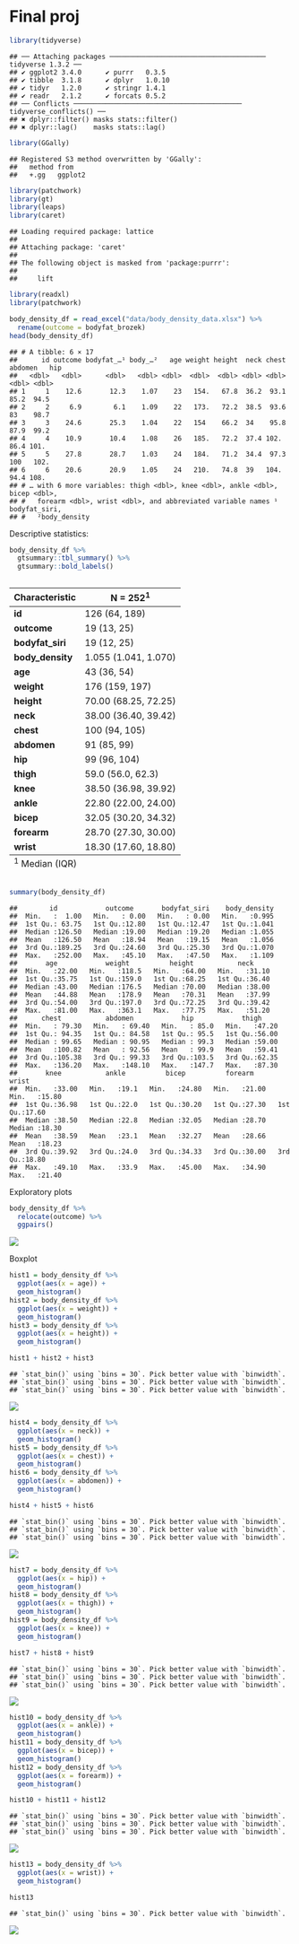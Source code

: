 Final proj
================

``` r
library(tidyverse)
```

    ## ── Attaching packages ─────────────────────────────────────── tidyverse 1.3.2 ──
    ## ✔ ggplot2 3.4.0      ✔ purrr   0.3.5 
    ## ✔ tibble  3.1.8      ✔ dplyr   1.0.10
    ## ✔ tidyr   1.2.0      ✔ stringr 1.4.1 
    ## ✔ readr   2.1.2      ✔ forcats 0.5.2 
    ## ── Conflicts ────────────────────────────────────────── tidyverse_conflicts() ──
    ## ✖ dplyr::filter() masks stats::filter()
    ## ✖ dplyr::lag()    masks stats::lag()

``` r
library(GGally)
```

    ## Registered S3 method overwritten by 'GGally':
    ##   method from   
    ##   +.gg   ggplot2

``` r
library(patchwork)
library(gt)
library(leaps)
library(caret)
```

    ## Loading required package: lattice
    ## 
    ## Attaching package: 'caret'
    ## 
    ## The following object is masked from 'package:purrr':
    ## 
    ##     lift

``` r
library(readxl)
library(patchwork)
```

``` r
body_density_df = read_excel("data/body_density_data.xlsx") %>%
  rename(outcome = bodyfat_brozek)
head(body_density_df)
```

    ## # A tibble: 6 × 17
    ##      id outcome bodyfat_…¹ body_…²   age weight height  neck chest abdomen   hip
    ##   <dbl>   <dbl>      <dbl>   <dbl> <dbl>  <dbl>  <dbl> <dbl> <dbl>   <dbl> <dbl>
    ## 1     1    12.6       12.3    1.07    23   154.   67.8  36.2  93.1    85.2  94.5
    ## 2     2     6.9        6.1    1.09    22   173.   72.2  38.5  93.6    83    98.7
    ## 3     3    24.6       25.3    1.04    22   154    66.2  34    95.8    87.9  99.2
    ## 4     4    10.9       10.4    1.08    26   185.   72.2  37.4 102.     86.4 101. 
    ## 5     5    27.8       28.7    1.03    24   184.   71.2  34.4  97.3   100   102. 
    ## 6     6    20.6       20.9    1.05    24   210.   74.8  39   104.     94.4 108. 
    ## # … with 6 more variables: thigh <dbl>, knee <dbl>, ankle <dbl>, bicep <dbl>,
    ## #   forearm <dbl>, wrist <dbl>, and abbreviated variable names ¹​bodyfat_siri,
    ## #   ²​body_density

Descriptive statistics:

``` r
body_density_df %>%
  gtsummary::tbl_summary() %>%
  gtsummary::bold_labels()
```

<div id="iprbwszsiy" style="overflow-x:auto;overflow-y:auto;width:auto;height:auto;">
<style>html {
  font-family: -apple-system, BlinkMacSystemFont, 'Segoe UI', Roboto, Oxygen, Ubuntu, Cantarell, 'Helvetica Neue', 'Fira Sans', 'Droid Sans', Arial, sans-serif;
}

#iprbwszsiy .gt_table {
  display: table;
  border-collapse: collapse;
  margin-left: auto;
  margin-right: auto;
  color: #333333;
  font-size: 16px;
  font-weight: normal;
  font-style: normal;
  background-color: #FFFFFF;
  width: auto;
  border-top-style: solid;
  border-top-width: 2px;
  border-top-color: #A8A8A8;
  border-right-style: none;
  border-right-width: 2px;
  border-right-color: #D3D3D3;
  border-bottom-style: solid;
  border-bottom-width: 2px;
  border-bottom-color: #A8A8A8;
  border-left-style: none;
  border-left-width: 2px;
  border-left-color: #D3D3D3;
}

#iprbwszsiy .gt_heading {
  background-color: #FFFFFF;
  text-align: center;
  border-bottom-color: #FFFFFF;
  border-left-style: none;
  border-left-width: 1px;
  border-left-color: #D3D3D3;
  border-right-style: none;
  border-right-width: 1px;
  border-right-color: #D3D3D3;
}

#iprbwszsiy .gt_title {
  color: #333333;
  font-size: 125%;
  font-weight: initial;
  padding-top: 4px;
  padding-bottom: 4px;
  padding-left: 5px;
  padding-right: 5px;
  border-bottom-color: #FFFFFF;
  border-bottom-width: 0;
}

#iprbwszsiy .gt_subtitle {
  color: #333333;
  font-size: 85%;
  font-weight: initial;
  padding-top: 0;
  padding-bottom: 6px;
  padding-left: 5px;
  padding-right: 5px;
  border-top-color: #FFFFFF;
  border-top-width: 0;
}

#iprbwszsiy .gt_bottom_border {
  border-bottom-style: solid;
  border-bottom-width: 2px;
  border-bottom-color: #D3D3D3;
}

#iprbwszsiy .gt_col_headings {
  border-top-style: solid;
  border-top-width: 2px;
  border-top-color: #D3D3D3;
  border-bottom-style: solid;
  border-bottom-width: 2px;
  border-bottom-color: #D3D3D3;
  border-left-style: none;
  border-left-width: 1px;
  border-left-color: #D3D3D3;
  border-right-style: none;
  border-right-width: 1px;
  border-right-color: #D3D3D3;
}

#iprbwszsiy .gt_col_heading {
  color: #333333;
  background-color: #FFFFFF;
  font-size: 100%;
  font-weight: normal;
  text-transform: inherit;
  border-left-style: none;
  border-left-width: 1px;
  border-left-color: #D3D3D3;
  border-right-style: none;
  border-right-width: 1px;
  border-right-color: #D3D3D3;
  vertical-align: bottom;
  padding-top: 5px;
  padding-bottom: 6px;
  padding-left: 5px;
  padding-right: 5px;
  overflow-x: hidden;
}

#iprbwszsiy .gt_column_spanner_outer {
  color: #333333;
  background-color: #FFFFFF;
  font-size: 100%;
  font-weight: normal;
  text-transform: inherit;
  padding-top: 0;
  padding-bottom: 0;
  padding-left: 4px;
  padding-right: 4px;
}

#iprbwszsiy .gt_column_spanner_outer:first-child {
  padding-left: 0;
}

#iprbwszsiy .gt_column_spanner_outer:last-child {
  padding-right: 0;
}

#iprbwszsiy .gt_column_spanner {
  border-bottom-style: solid;
  border-bottom-width: 2px;
  border-bottom-color: #D3D3D3;
  vertical-align: bottom;
  padding-top: 5px;
  padding-bottom: 5px;
  overflow-x: hidden;
  display: inline-block;
  width: 100%;
}

#iprbwszsiy .gt_group_heading {
  padding-top: 8px;
  padding-bottom: 8px;
  padding-left: 5px;
  padding-right: 5px;
  color: #333333;
  background-color: #FFFFFF;
  font-size: 100%;
  font-weight: initial;
  text-transform: inherit;
  border-top-style: solid;
  border-top-width: 2px;
  border-top-color: #D3D3D3;
  border-bottom-style: solid;
  border-bottom-width: 2px;
  border-bottom-color: #D3D3D3;
  border-left-style: none;
  border-left-width: 1px;
  border-left-color: #D3D3D3;
  border-right-style: none;
  border-right-width: 1px;
  border-right-color: #D3D3D3;
  vertical-align: middle;
}

#iprbwszsiy .gt_empty_group_heading {
  padding: 0.5px;
  color: #333333;
  background-color: #FFFFFF;
  font-size: 100%;
  font-weight: initial;
  border-top-style: solid;
  border-top-width: 2px;
  border-top-color: #D3D3D3;
  border-bottom-style: solid;
  border-bottom-width: 2px;
  border-bottom-color: #D3D3D3;
  vertical-align: middle;
}

#iprbwszsiy .gt_from_md > :first-child {
  margin-top: 0;
}

#iprbwszsiy .gt_from_md > :last-child {
  margin-bottom: 0;
}

#iprbwszsiy .gt_row {
  padding-top: 8px;
  padding-bottom: 8px;
  padding-left: 5px;
  padding-right: 5px;
  margin: 10px;
  border-top-style: solid;
  border-top-width: 1px;
  border-top-color: #D3D3D3;
  border-left-style: none;
  border-left-width: 1px;
  border-left-color: #D3D3D3;
  border-right-style: none;
  border-right-width: 1px;
  border-right-color: #D3D3D3;
  vertical-align: middle;
  overflow-x: hidden;
}

#iprbwszsiy .gt_stub {
  color: #333333;
  background-color: #FFFFFF;
  font-size: 100%;
  font-weight: initial;
  text-transform: inherit;
  border-right-style: solid;
  border-right-width: 2px;
  border-right-color: #D3D3D3;
  padding-left: 5px;
  padding-right: 5px;
}

#iprbwszsiy .gt_stub_row_group {
  color: #333333;
  background-color: #FFFFFF;
  font-size: 100%;
  font-weight: initial;
  text-transform: inherit;
  border-right-style: solid;
  border-right-width: 2px;
  border-right-color: #D3D3D3;
  padding-left: 5px;
  padding-right: 5px;
  vertical-align: top;
}

#iprbwszsiy .gt_row_group_first td {
  border-top-width: 2px;
}

#iprbwszsiy .gt_summary_row {
  color: #333333;
  background-color: #FFFFFF;
  text-transform: inherit;
  padding-top: 8px;
  padding-bottom: 8px;
  padding-left: 5px;
  padding-right: 5px;
}

#iprbwszsiy .gt_first_summary_row {
  border-top-style: solid;
  border-top-color: #D3D3D3;
}

#iprbwszsiy .gt_first_summary_row.thick {
  border-top-width: 2px;
}

#iprbwszsiy .gt_last_summary_row {
  padding-top: 8px;
  padding-bottom: 8px;
  padding-left: 5px;
  padding-right: 5px;
  border-bottom-style: solid;
  border-bottom-width: 2px;
  border-bottom-color: #D3D3D3;
}

#iprbwszsiy .gt_grand_summary_row {
  color: #333333;
  background-color: #FFFFFF;
  text-transform: inherit;
  padding-top: 8px;
  padding-bottom: 8px;
  padding-left: 5px;
  padding-right: 5px;
}

#iprbwszsiy .gt_first_grand_summary_row {
  padding-top: 8px;
  padding-bottom: 8px;
  padding-left: 5px;
  padding-right: 5px;
  border-top-style: double;
  border-top-width: 6px;
  border-top-color: #D3D3D3;
}

#iprbwszsiy .gt_striped {
  background-color: rgba(128, 128, 128, 0.05);
}

#iprbwszsiy .gt_table_body {
  border-top-style: solid;
  border-top-width: 2px;
  border-top-color: #D3D3D3;
  border-bottom-style: solid;
  border-bottom-width: 2px;
  border-bottom-color: #D3D3D3;
}

#iprbwszsiy .gt_footnotes {
  color: #333333;
  background-color: #FFFFFF;
  border-bottom-style: none;
  border-bottom-width: 2px;
  border-bottom-color: #D3D3D3;
  border-left-style: none;
  border-left-width: 2px;
  border-left-color: #D3D3D3;
  border-right-style: none;
  border-right-width: 2px;
  border-right-color: #D3D3D3;
}

#iprbwszsiy .gt_footnote {
  margin: 0px;
  font-size: 90%;
  padding-left: 4px;
  padding-right: 4px;
  padding-left: 5px;
  padding-right: 5px;
}

#iprbwszsiy .gt_sourcenotes {
  color: #333333;
  background-color: #FFFFFF;
  border-bottom-style: none;
  border-bottom-width: 2px;
  border-bottom-color: #D3D3D3;
  border-left-style: none;
  border-left-width: 2px;
  border-left-color: #D3D3D3;
  border-right-style: none;
  border-right-width: 2px;
  border-right-color: #D3D3D3;
}

#iprbwszsiy .gt_sourcenote {
  font-size: 90%;
  padding-top: 4px;
  padding-bottom: 4px;
  padding-left: 5px;
  padding-right: 5px;
}

#iprbwszsiy .gt_left {
  text-align: left;
}

#iprbwszsiy .gt_center {
  text-align: center;
}

#iprbwszsiy .gt_right {
  text-align: right;
  font-variant-numeric: tabular-nums;
}

#iprbwszsiy .gt_font_normal {
  font-weight: normal;
}

#iprbwszsiy .gt_font_bold {
  font-weight: bold;
}

#iprbwszsiy .gt_font_italic {
  font-style: italic;
}

#iprbwszsiy .gt_super {
  font-size: 65%;
}

#iprbwszsiy .gt_footnote_marks {
  font-style: italic;
  font-weight: normal;
  font-size: 75%;
  vertical-align: 0.4em;
}

#iprbwszsiy .gt_asterisk {
  font-size: 100%;
  vertical-align: 0;
}

#iprbwszsiy .gt_indent_1 {
  text-indent: 5px;
}

#iprbwszsiy .gt_indent_2 {
  text-indent: 10px;
}

#iprbwszsiy .gt_indent_3 {
  text-indent: 15px;
}

#iprbwszsiy .gt_indent_4 {
  text-indent: 20px;
}

#iprbwszsiy .gt_indent_5 {
  text-indent: 25px;
}
</style>
<table class="gt_table">
  
  <thead class="gt_col_headings">
    <tr>
      <th class="gt_col_heading gt_columns_bottom_border gt_left" rowspan="1" colspan="1" scope="col"><strong>Characteristic</strong></th>
      <th class="gt_col_heading gt_columns_bottom_border gt_center" rowspan="1" colspan="1" scope="col"><strong>N = 252</strong><sup class="gt_footnote_marks">1</sup></th>
    </tr>
  </thead>
  <tbody class="gt_table_body">
    <tr><td class="gt_row gt_left" style="font-weight: bold;">id</td>
<td class="gt_row gt_center">126 (64, 189)</td></tr>
    <tr><td class="gt_row gt_left" style="font-weight: bold;">outcome</td>
<td class="gt_row gt_center">19 (13, 25)</td></tr>
    <tr><td class="gt_row gt_left" style="font-weight: bold;">bodyfat_siri</td>
<td class="gt_row gt_center">19 (12, 25)</td></tr>
    <tr><td class="gt_row gt_left" style="font-weight: bold;">body_density</td>
<td class="gt_row gt_center">1.055 (1.041, 1.070)</td></tr>
    <tr><td class="gt_row gt_left" style="font-weight: bold;">age</td>
<td class="gt_row gt_center">43 (36, 54)</td></tr>
    <tr><td class="gt_row gt_left" style="font-weight: bold;">weight</td>
<td class="gt_row gt_center">176 (159, 197)</td></tr>
    <tr><td class="gt_row gt_left" style="font-weight: bold;">height</td>
<td class="gt_row gt_center">70.00 (68.25, 72.25)</td></tr>
    <tr><td class="gt_row gt_left" style="font-weight: bold;">neck</td>
<td class="gt_row gt_center">38.00 (36.40, 39.42)</td></tr>
    <tr><td class="gt_row gt_left" style="font-weight: bold;">chest</td>
<td class="gt_row gt_center">100 (94, 105)</td></tr>
    <tr><td class="gt_row gt_left" style="font-weight: bold;">abdomen</td>
<td class="gt_row gt_center">91 (85, 99)</td></tr>
    <tr><td class="gt_row gt_left" style="font-weight: bold;">hip</td>
<td class="gt_row gt_center">99 (96, 104)</td></tr>
    <tr><td class="gt_row gt_left" style="font-weight: bold;">thigh</td>
<td class="gt_row gt_center">59.0 (56.0, 62.3)</td></tr>
    <tr><td class="gt_row gt_left" style="font-weight: bold;">knee</td>
<td class="gt_row gt_center">38.50 (36.98, 39.92)</td></tr>
    <tr><td class="gt_row gt_left" style="font-weight: bold;">ankle</td>
<td class="gt_row gt_center">22.80 (22.00, 24.00)</td></tr>
    <tr><td class="gt_row gt_left" style="font-weight: bold;">bicep</td>
<td class="gt_row gt_center">32.05 (30.20, 34.32)</td></tr>
    <tr><td class="gt_row gt_left" style="font-weight: bold;">forearm</td>
<td class="gt_row gt_center">28.70 (27.30, 30.00)</td></tr>
    <tr><td class="gt_row gt_left" style="font-weight: bold;">wrist</td>
<td class="gt_row gt_center">18.30 (17.60, 18.80)</td></tr>
  </tbody>
  
  <tfoot class="gt_footnotes">
    <tr>
      <td class="gt_footnote" colspan="2"><sup class="gt_footnote_marks">1</sup> Median (IQR)</td>
    </tr>
  </tfoot>
</table>
</div>

``` r
summary(body_density_df)
```

    ##        id            outcome       bodyfat_siri    body_density  
    ##  Min.   :  1.00   Min.   : 0.00   Min.   : 0.00   Min.   :0.995  
    ##  1st Qu.: 63.75   1st Qu.:12.80   1st Qu.:12.47   1st Qu.:1.041  
    ##  Median :126.50   Median :19.00   Median :19.20   Median :1.055  
    ##  Mean   :126.50   Mean   :18.94   Mean   :19.15   Mean   :1.056  
    ##  3rd Qu.:189.25   3rd Qu.:24.60   3rd Qu.:25.30   3rd Qu.:1.070  
    ##  Max.   :252.00   Max.   :45.10   Max.   :47.50   Max.   :1.109  
    ##       age            weight          height           neck      
    ##  Min.   :22.00   Min.   :118.5   Min.   :64.00   Min.   :31.10  
    ##  1st Qu.:35.75   1st Qu.:159.0   1st Qu.:68.25   1st Qu.:36.40  
    ##  Median :43.00   Median :176.5   Median :70.00   Median :38.00  
    ##  Mean   :44.88   Mean   :178.9   Mean   :70.31   Mean   :37.99  
    ##  3rd Qu.:54.00   3rd Qu.:197.0   3rd Qu.:72.25   3rd Qu.:39.42  
    ##  Max.   :81.00   Max.   :363.1   Max.   :77.75   Max.   :51.20  
    ##      chest           abdomen            hip            thigh      
    ##  Min.   : 79.30   Min.   : 69.40   Min.   : 85.0   Min.   :47.20  
    ##  1st Qu.: 94.35   1st Qu.: 84.58   1st Qu.: 95.5   1st Qu.:56.00  
    ##  Median : 99.65   Median : 90.95   Median : 99.3   Median :59.00  
    ##  Mean   :100.82   Mean   : 92.56   Mean   : 99.9   Mean   :59.41  
    ##  3rd Qu.:105.38   3rd Qu.: 99.33   3rd Qu.:103.5   3rd Qu.:62.35  
    ##  Max.   :136.20   Max.   :148.10   Max.   :147.7   Max.   :87.30  
    ##       knee           ankle          bicep          forearm          wrist      
    ##  Min.   :33.00   Min.   :19.1   Min.   :24.80   Min.   :21.00   Min.   :15.80  
    ##  1st Qu.:36.98   1st Qu.:22.0   1st Qu.:30.20   1st Qu.:27.30   1st Qu.:17.60  
    ##  Median :38.50   Median :22.8   Median :32.05   Median :28.70   Median :18.30  
    ##  Mean   :38.59   Mean   :23.1   Mean   :32.27   Mean   :28.66   Mean   :18.23  
    ##  3rd Qu.:39.92   3rd Qu.:24.0   3rd Qu.:34.33   3rd Qu.:30.00   3rd Qu.:18.80  
    ##  Max.   :49.10   Max.   :33.9   Max.   :45.00   Max.   :34.90   Max.   :21.40

Exploratory plots

``` r
body_density_df %>%
  relocate(outcome) %>%
  ggpairs()
```

![](Final-proj_files/figure-gfm/unnamed-chunk-4-1.png)<!-- -->

Boxplot

``` r
hist1 = body_density_df %>% 
  ggplot(aes(x = age)) +
  geom_histogram()
hist2 = body_density_df %>% 
  ggplot(aes(x = weight)) +
  geom_histogram()
hist3 = body_density_df %>% 
  ggplot(aes(x = height)) +
  geom_histogram()

hist1 + hist2 + hist3
```

    ## `stat_bin()` using `bins = 30`. Pick better value with `binwidth`.
    ## `stat_bin()` using `bins = 30`. Pick better value with `binwidth`.
    ## `stat_bin()` using `bins = 30`. Pick better value with `binwidth`.

![](Final-proj_files/figure-gfm/unnamed-chunk-5-1.png)<!-- -->

``` r
hist4 = body_density_df %>% 
  ggplot(aes(x = neck)) +
  geom_histogram()
hist5 = body_density_df %>% 
  ggplot(aes(x = chest)) +
  geom_histogram()
hist6 = body_density_df %>% 
  ggplot(aes(x = abdomen)) +
  geom_histogram()

hist4 + hist5 + hist6
```

    ## `stat_bin()` using `bins = 30`. Pick better value with `binwidth`.
    ## `stat_bin()` using `bins = 30`. Pick better value with `binwidth`.
    ## `stat_bin()` using `bins = 30`. Pick better value with `binwidth`.

![](Final-proj_files/figure-gfm/unnamed-chunk-5-2.png)<!-- -->

``` r
hist7 = body_density_df %>% 
  ggplot(aes(x = hip)) +
  geom_histogram()
hist8 = body_density_df %>% 
  ggplot(aes(x = thigh)) +
  geom_histogram()
hist9 = body_density_df %>% 
  ggplot(aes(x = knee)) +
  geom_histogram()

hist7 + hist8 + hist9
```

    ## `stat_bin()` using `bins = 30`. Pick better value with `binwidth`.
    ## `stat_bin()` using `bins = 30`. Pick better value with `binwidth`.
    ## `stat_bin()` using `bins = 30`. Pick better value with `binwidth`.

![](Final-proj_files/figure-gfm/unnamed-chunk-5-3.png)<!-- -->

``` r
hist10 = body_density_df %>% 
  ggplot(aes(x = ankle)) +
  geom_histogram()
hist11 = body_density_df %>% 
  ggplot(aes(x = bicep)) +
  geom_histogram()
hist12 = body_density_df %>% 
  ggplot(aes(x = forearm)) +
  geom_histogram()

hist10 + hist11 + hist12
```

    ## `stat_bin()` using `bins = 30`. Pick better value with `binwidth`.
    ## `stat_bin()` using `bins = 30`. Pick better value with `binwidth`.
    ## `stat_bin()` using `bins = 30`. Pick better value with `binwidth`.

![](Final-proj_files/figure-gfm/unnamed-chunk-5-4.png)<!-- -->

``` r
hist13 = body_density_df %>% 
  ggplot(aes(x = wrist)) +
  geom_histogram()

hist13
```

    ## `stat_bin()` using `bins = 30`. Pick better value with `binwidth`.

![](Final-proj_files/figure-gfm/unnamed-chunk-5-5.png)<!-- -->
